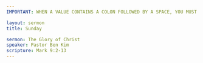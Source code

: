 ```yaml
---
IMPORTANT: WHEN A VALUE CONTAINS A COLON FOLLOWED BY A SPACE, YOU MUST USE &#58;

layout: sermon
title: Sunday

sermon: The Glory of Christ
speaker: Pastor Ben Kim
scripture: Mark 9:2-13
---
```

